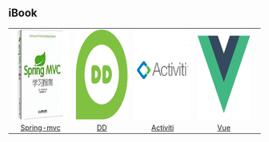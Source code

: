 ## iBook
||||||
|:---:|:---:|:---:|:---:|:---:|
|<img src="Book/CoverPhoto/Spring-mvc.jpg" width=150 height=180/>|<img src="Book/CoverPhoto/DD.png" width=150 height=180/>|<img src="Book/CoverPhoto/Activiti.png" width=150 height=180/>|<img src="Book/CoverPhoto/Vue.png" width=150 height=180/>|
|[Spring-mvc](Book/Spring-mvc/cover/COVER.md)|[DD](Book/DD/cover/COVER.md)|[Activiti](Book/Activiti/cover/COVER.md)|[Vue](Book/Vue/cover/COVER.md)|
